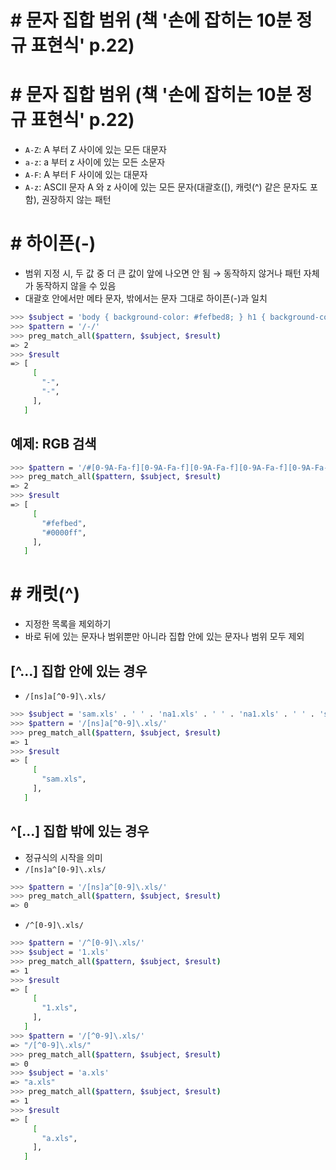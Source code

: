 # # 문자 집합 범위 (책 '손에 잡히는 10분 정규 표현식' p.22)
# # 문자 집합 범위 (책 '손에 잡히는 10분 정규 표현식' p.22)
- `A-Z`: A 부터 Z 사이에 있는 모든 대문자
- `a-z`: a 부터 z 사이에 있는 모든 소문자
- `A-F`: A 부터 F 사이에 있는 대문자
- `A-z`: ASCII 문자 A 와 z 사이에 있는 모든 문자(대괄호([), 캐럿(^) 같은 문자도 포함), 권장하지 않는 패턴

# # 하이픈(-)
- 범위 지정 시, 두 값 중 더 큰 값이 앞에 나오면 안 됨 &rarr; 동작하지 않거나 패턴 자체가 동작하지 않을 수 있음
- 대괄호 안에서만 메타 문자, 밖에서는 문자 그대로 하이픈(-)과 일치

```sh
>>> $subject = 'body { background-color: #fefbed8; } h1 { background-color: #0000ff; }'
>>> $pattern = '/-/'
>>> preg_match_all($pattern, $subject, $result)
=> 2
>>> $result
=> [
     [
       "-",
       "-",
     ],
   ]
```

## 예제: RGB 검색

```sh
>>> $pattern = '/#[0-9A-Fa-f][0-9A-Fa-f][0-9A-Fa-f][0-9A-Fa-f][0-9A-Fa-f][0-9A-Fa-f]/'
>>> preg_match_all($pattern, $subject, $result)
=> 2
>>> $result
=> [
     [
       "#fefbed",
       "#0000ff",
     ],
   ]
```

# # 캐럿(^)
- 지정한 목록을 제외하기
- 바로 뒤에 있는 문자나 범위뿐만 아니라 집합 안에 있는 문자나 범위 모두 제외

## [^...] 집합 안에 있는 경우 
- `/[ns]a[^0-9]\.xls/`
```sh
>>> $subject = 'sam.xls' . ' ' . 'na1.xls' . ' ' . 'na1.xls' . ' ' . 'sa1.xls'
>>> $pattern = '/[ns]a[^0-9]\.xls/'
>>> preg_match_all($pattern, $subject, $result)
=> 1
>>> $result
=> [
     [
       "sam.xls",
     ],
   ]
```

## ^[...] 집합 밖에 있는 경우
- 정규식의 시작을 의미
- `/[ns]a^[0-9]\.xls/`
```sh
>>> $pattern = '/[ns]a^[0-9]\.xls/'
>>> preg_match_all($pattern, $subject, $result)
=> 0
```

- `/^[0-9]\.xls/`
```sh
>>> $pattern = '/^[0-9]\.xls/'
>>> $subject = '1.xls'
>>> preg_match_all($pattern, $subject, $result)
=> 1
>>> $result
=> [
     [
       "1.xls",
     ],
   ]
>>> $pattern = '/[^0-9]\.xls/'
=> "/[^0-9]\.xls/"
>>> preg_match_all($pattern, $subject, $result)
=> 0
>>> $subject = 'a.xls'
=> "a.xls"
>>> preg_match_all($pattern, $subject, $result)
=> 1
>>> $result
=> [
     [
       "a.xls",
     ],
   ]
```